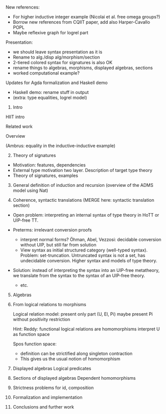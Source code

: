 

New references:
  - For higher inductive integer example (Nicolai et al. free omega groups?)
  - Borrow new references from CQIIT paper, add also Harper-Cavallo POPL
  - Maybe reflexive graph for logrel part

Presentation:
  - we should leave syntax presentation as it is
  - Rename to alg./disp alg/morphism/section
  - 2-tiered colored syntax for signatures is also OK
  - rename things to algebras, morphisms, displayed algebras, sections
  - worked computational example?

Updates for Agda formalization and Haskell demo
  - Haskell demo: rename stuff in output
  - (extra: type equalities, logrel model)


1. Intro

  HIIT intro

  Related work

  Overview

  (Ambrus: equality in the inductive-inductive example)

2. Theory of signatures

  - Motivation: features, dependencies
  - External type motivation two layer. Description of target type theory
  - Theory of signatures, examples

3. General definition of induction and recursion (overview of the ADMS model using Nat)

4. Coherence, syntactic translations
  (MERGE here: syntactic translation section)

  - Open problem: interpreting an internal syntax of type theory in HoTT or UIP-free
    TT.

  - Preterms: irrelevant conversion proofs
     - interpret normal forms? Öhman, Abel, Vezzosi: decidable conversion without UIP,
	   but still far from solution
     - View syntax as initial structured category (well-typed syntax).
	   Problem: set-truncation. Untruncated syntax is not a set, has undecidable conversion.
	   Higher syntax and models of type theory.

  - Solution: instead of interpreting the syntax into an UIP-free metatheory, we translate
    from the syntax to the syntax of an UIP-free theory.
	- etc.

5. Algebras

6. From logical relations to morphisms

    Logical relation model: present only part (U, El, Pi)
      maybe present Pi without positivity restriction

    Hint: Reddy: functional logical relations are homomorphisms
      interpret U as function space

    Spos function space:
      - definition can be strictified along singleton contraction
      - This gives us the usual notion of homomorphism


7. Displayed algebras
  Logical predicates

8. Sections of displayed algebras
  Dependent homomorphisms

9. Strictness problems for id, composition

10. Formalization and implementation

11. Conclusions and further work



  <!-- Intro -->
  <!--   Motivation for HIITs -->
  <!-- 	  - HoTT motivation, TT/real/surreal/ordinal numbers for inductive-inductive -->
  <!-- 	    motivation. -->
  <!-- 	  - In this paper: signatures, algebra, displayed algebra, homomorphism, section -->
  <!-- 	                   of displayed algebra -->
  <!--       - this is enough to state notions of: induction + homotopy initiality -->
  <!-- 		- Haskell program can typecheck signatures and print out these notions -->
  <!-- 		- no category of algebras -->
  <!-- 		- no initial algebras -->


  <!-- Type constructor equalities: -->
  <!--   - extend everything with this -->
  <!-- 	- integer example: (ℤ : U, zero : El ℤ, sp : ℤ = ℤ) -->


  <!-- Formal syntax, models and coherence problems -->
  <!--   - Motivation: -->
  <!-- 	  - we want to compute notions of algebras / induction principles -->
  <!-- 	    in a setting without UIP (HoTT-compatible) setting. -->
  <!--     - we want to have feasible machine-checked formalization -->

  <!--   - Formal syntax: presyntax + relations, vs. structured categories -->
  <!-- 	  (Example: standard model of TT from CwF QIIT) -->

  <!--   - Standard model for presyntactic presentation is not controversial, -->
  <!-- 	  but it is very complicated formally (initiality conjecture for type theories). -->

  <!--   - Coherence issue arises in both categorical (CwF) and presyntactic presentation: -->
  <!-- 	  CwF:       set-truncation -->
  <!-- 	  presyntax: irrelevant derivation of conversion and typing -->

  <!--   - Models : Set-truncated CwF only has standard model with UIP -->
  <!-- 	           Untruncated CwF is not the notion of syntax we want: -->
  <!-- 			     - if we add any base type, then it is not a set, and -->
  <!-- 				   hence has undecidable equality -->

  <!--   - Syntactic models: -->
  <!-- 	  - a model in the syntax of some type theory (possibly the same -->
  <!-- 	    theory as the source). -->
  <!--     - Definitionally equal source terms must be mapped to equal target terms. -->
  <!-- 	    Equality in target syntax coincides with target definitional equality. -->
  <!-- 		Hence: we have strict models: definitionally equal terms must be mapped to -->
  <!-- 		definitionally equal terms. -->
  <!-- 		(Remark: strong equality reflection makes strictness -->
  <!-- 		issues go away, but it's of cource UA-incompatible) -->

  <!--     - Contrast metatheoretic models. Example: a model of TT where syntactic functions -->
  <!-- 	    are interpreted as metatheoretic functions. Then, if there is funext in metatheory, -->
  <!-- 		we can appeal to it when proving preservation of definitional equality. -->


  <!-- Logical relations and homomorphisms: -->
  <!--   - graph model: logrel over std model -->
  <!-- 	- Uday Reddy: homomorphism is functional logrel for groups -->
  <!-- 	- change definition of U to function space, notice that inductive function interpretation -->
  <!-- 	  has a stricter equivalent definition -->
  <!--   - (? homomorphism for non-strictly positive signatures ?) -->
  <!--   - homomorphisms (question: should we discuss transpᴹ and Jᴹ at this point, in which case we need -->
  <!-- 	  to add them to formalizations) -->

  <!-- Notion of homotopy initiality: contractible space of morphisms -->

  <!-- Displayed algebras: exactly logical predicate over std model -->


  <!-- Why not categories? -->
  <!--   - Identity, composition, etc. -->
  <!--   - Syntactic model: strict preservation of definitional equalities -->
  <!-- 	- Identity and composition are not syntactic models, they preserve definitional -->
  <!-- 	  equality only up to propositional equality in target syntax. -->
  <!--     - Example: U[] in the identity translation -->
  <!--   - "Proper" semantics in (ω,1)-categories. "Homotopy initiality ~ induction" seems to be -->
  <!-- 	  provable on the level of "wild categories", see Sojakova. -->
